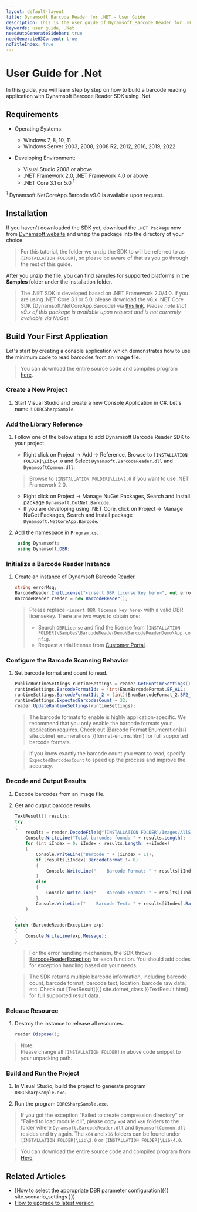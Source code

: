 ```yaml
---
layout: default-layout
title: Dynamsoft Barcode Reader for .NET - User Guide
description: This is the user guide of Dynamsoft Barcode Reader for .NET SDK.
keywords: user guide, .Net
needAutoGenerateSidebar: true
needGenerateH3Content: true
noTitleIndex: true
---
```


# User Guide for .Net
In this guide, you will learn step by step on how to build a barcode reading application with Dynamsoft Barcode Reader SDK using .Net.

## Requirements

- Operating Systems:
    - Windows 7, 8, 10, 11
    - Windows Server 2003, 2008, 2008 R2, 2012, 2016, 2019, 2022

- Developing Environment:
   - Visual Studio 2008 or above
   - .NET Framework 2.0, .NET Framework 4.0 or above
   - .NET Core 3.1 or 5.0 <sup>1</sup>

<sup>1</sup> Dynamsoft.NetCoreApp.Barcode v9.0 is available upon request.


## Installation
If you haven't downloaded the SDK yet, download the `.NET Package` now from <a href="https://www.dynamsoft.com/barcode-reader/downloads/?utm_source=docs" target="_blank">Dynamsoft website</a> and unzip the package into the directory of your choice.
>For this tutorial, the folder we unzip the SDK to will be referred to as `[INSTALLATION FOLDER]`, so please be aware of that as you go through the rest of this guide.

   
After you unzip the file, you can find samples for supported platforms in the **Samples** folder under the installation folder. 
> The .NET SDK is developed based on .NET Framework 2.0/4.0. If you are using .NET Core 3.1 or 5.0, please download the v8.x .NET Core SDK (Dynamsoft.NetCoreApp.Barcode) via [this link](https://www.nuget.org/packages/Dynamsoft.NetCoreApp.Barcode/). *Please note that v9.x of this package is available upon request and is not currently available via NuGet.*

## Build Your First Application
Let's start by creating a console application which demonstrates how to use the minimum code to read barcodes from an image file.  
>You can download the entire source code and compiled program [here](https://download2.dynamsoft.com/samples/dbr/user-guide/dbr-csharp-sample.zip).

### Create a New Project 

1. Start Visual Studio and create a new Console Application in C#. Let's name it `DBRCSharpSample`.

### Add the Library Reference
1. Follow one of the below steps to add Dynamsoft Barcode Reader SDK to your project.
   - Right click on Project -> Add -> Reference, Browse to `[INSTALLATION FOLDER]\Lib\4.0` and Select `Dynamsoft.BarcodeReader.dll` and `DynamsoftCommon.dll`.
   >Browse to `[INSTALLATION FOLDER]\Lib\2.0` if you want to use .NET Framework 2.0.
   - Right click on Project -> Manage NuGet Packages, Search and Install package `Dynamsoft.DotNet.Barcode`.
   - If you are developing using .NET Core, click on Project -> Manage NuGet Packages, Search and Install package `Dynamsoft.NetCoreApp.Barcode`.

2. Add the namespace in `Program.cs`.
   ```csharp
    using Dynamsoft;
    using Dynamsoft.DBR;
   ```
### Initialize a Barcode Reader Instance
1. Create an instance of Dynamsoft Barcode Reader.

    ```csharp
    string errorMsg;
    BarcodeReader.InitLicense("<insert DBR license key here>", out errorMsg);
    BarcodeReader reader = new BarcodeReader();
    ```
    
    >Please replace `<insert DBR license key here>` with a valid DBR licensekey. There are two ways to obtain one:
    >- Search `DBRLicense` and find the license from `[INSTALLATION FOLDER]\Samples\BarcodeReaderDemo\BarcodeReaderDemo\App.config`.
    >- Request a trial license from <a href="https://www.dynamsoft.com/customer/license/trialLicense?utm_source=guide&product=dbr&package=desktop" target="_blank">Customer Portal</a>. 

### Configure the Barcode Scanning Behavior
1. Set barcode format and count to read.

    ```csharp
    PublicRuntimeSettings runtimeSettings = reader.GetRuntimeSettings();
    runtimeSettings.BarcodeFormatIds = (int)EnumBarcodeFormat.BF_ALL;
    runtimeSettings.BarcodeFormatIds_2 = (int)(EnumBarcodeFormat_2.BF2_POSTALCODE | EnumBarcodeFormat_2.BF2_DOTCODE);
    runtimeSettings.ExpectedBarcodesCount = 32;
    reader.UpdateRuntimeSettings(runtimeSettings);
    ```

    >The barcode formats to enable is highly application-specific. We recommend that you only enable the barcode formats your application requires. Check out [Barcode Format Enumeration]({{ site.dotnet_enumerations }}format-enums.html) for full supported barcode formats. 

    >If you know exactly the barcode count you want to read, specify `ExpectedBarcodesCount` to speed up the process and improve the accuracy. 

### Decode and Output Results 
1. Decode barcodes from an image file.
2. Get and output barcode results.

    ```csharp
    TextResult[] results;
    try
    {
        results = reader.DecodeFile(@"[INSTALLATION FOLDER]/Images/AllSupportedBarcodeTypes.png", "");
        Console.WriteLine("Total barcodes found: " + results.Length);
        for (int iIndex = 0; iIndex < results.Length; ++iIndex)
        {
            Console.WriteLine("Barcode " + (iIndex + 1));
            if (results[iIndex].BarcodeFormat != 0)
            {
                Console.WriteLine("    Barcode Format: " + results[iIndex].BarcodeFormatString);
            }
            else
            {
                Console.WriteLine("    Barcode Format: " + results[iIndex].BarcodeFormatString_2);
            }
            Console.WriteLine("    Barcode Text: " + results[iIndex].BarcodeText);
        }
 
    }
    catch (BarcodeReaderException exp)
    {
        Console.WriteLine(exp.Message);
    }
    ```

    >For the error handling mechanism, the SDK throws [BarcodeReaderException]({{site.dotnet_class}}BarcodeReaderException.html) for each function. You should add codes for exception handling based on your needs. 

    >The SDK returns multiple barcode information, including barcode count, barcode format, barcode text, location, barcode raw data, etc. Check out [TextResult]({{ site.dotnet_class }}TextResult.html) for full supported result data.

### Release Resource

1. Destroy the instance to release all resources.

    ```csharp
    reader.Dispose();
    ```

>Note:  
Please change all `[INSTALLATION FOLDER]` in above code snippet to your unpacking path.


### Build and Run the Project

1. In Visual Studio, build the project to generate program `DBRCSharpSample.exe`.

2. Run the program `DBRCSharpSample.exe`.

 >If you got the exception "Failed to create compression directory" or "Failed to load module dll", please copy `x64` and `x86` folders to the folder where `Dynamsoft.BarcodeReader.dll` and `DynamsoftCommon.dll` resides and try again. The `x64` and `x86` folders can be found under `[INSTALLATION FOLDER]\Lib\2.0` or `[INSTALLATION FOLDER]\Lib\4.0`.


>You can download the entire source code and compiled program from [Here](https://download2.dynamsoft.com/samples/dbr/user-guide/dbr-csharp-sample.zip).

## Related Articles
- [How to select the appropriate DBR parameter configuration]({{ site.scenario_settings }})
- [How to upgrade to latest version](upgrade-instruction.md)

